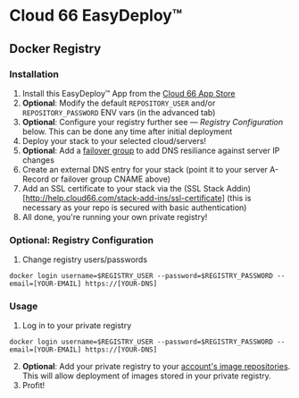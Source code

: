 # Cloud 66 EasyDeploy&trade;

## Docker Registry

### Installation 
1. Install this EasyDeploy&trade; App from the [Cloud 66 App Store](https://app.cloud66.com/easydeploys)
2. **Optional**: Modify the default `REPOSITORY_USER` and/or `REPOSITORY_PASSWORD` ENV vars (in the advanced tab)
3. **Optional**: Configure your registry further see — *Registry Configuration* below. This can be done any time after initial deployment
4. Deploy your stack to your selected cloud/servers!
6. **Optional**: Add a [failover group](http://help.cloud66.com/network/failover-groups) to add DNS resiliance against server IP changes
7. Create an external DNS entry for your stack (point it to your server A-Record or failover group CNAME above)
8. Add an SSL certificate to your stack via the (SSL Stack Addin)[http://help.cloud66.com/stack-add-ins/ssl-certificate] (this is necessary as your repo is secured with basic authentication)
9. All done, you're running your own private registry!

### Optional: Registry Configuration 
1. Change registry users/passwords
```
docker login username=$REGISTRY_USER --password=$REGISTRY_PASSWORD --email=[YOUR-EMAIL] https://[YOUR-DNS] 
```


### Usage
1. Log in to your private registry
```
docker login username=$REGISTRY_USER --password=$REGISTRY_PASSWORD --email=[YOUR-EMAIL] https://[YOUR-DNS] 
```
2. **Optional**: Add your private registry to your [account's image repositories](https://app.cloud66.com/image_repositories). This will allow deployment of images stored in your private registry.
3. Profit! 





